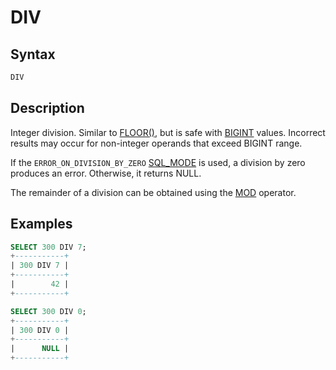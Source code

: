 # DIV

## Syntax

```sql
DIV
```

## Description

Integer division. Similar to [FLOOR()](/built-in-functions/numeric-functions/floor/), but is safe with [BIGINT](/columns-storage-engines-and-plugins/data-types/data-types-numeric-data-types/bigint/) values.
Incorrect results may occur for non-integer operands that exceed BIGINT range.

If the `ERROR_ON_DIVISION_BY_ZERO` [SQL_MODE](/mariadb-administration/variables-and-modes/sql-mode/) is used, a division by zero produces an error. Otherwise, it returns NULL.

The remainder of a division can be obtained using the [MOD](/built-in-functions/numeric-functions/mod/) operator.

## Examples

```sql
SELECT 300 DIV 7;
+-----------+
| 300 DIV 7 |
+-----------+
|        42 |
+-----------+

SELECT 300 DIV 0;
+-----------+
| 300 DIV 0 |
+-----------+
|      NULL |
+-----------+
```